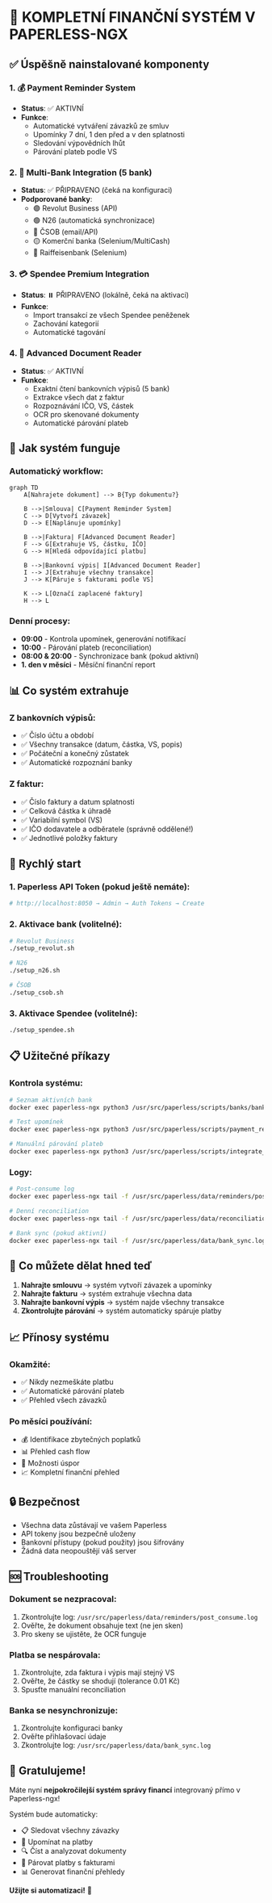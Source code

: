 # 🎉 KOMPLETNÍ FINANČNÍ SYSTÉM V PAPERLESS-NGX

## ✅ Úspěšně nainstalované komponenty

### 1. 💰 **Payment Reminder System**
- **Status**: ✅ AKTIVNÍ
- **Funkce**:
  - Automatické vytváření závazků ze smluv
  - Upomínky 7 dní, 1 den před a v den splatnosti
  - Sledování výpovědních lhůt
  - Párování plateb podle VS

### 2. 🏦 **Multi-Bank Integration (5 bank)**
- **Status**: ✅ PŘIPRAVENO (čeká na konfiguraci)
- **Podporované banky**:
  - 🟣 Revolut Business (API)
  - 🟢 N26 (automatická synchronizace)
  - 🔵 ČSOB (email/API)
  - 🟡 Komerční banka (Selenium/MultiCash)
  - 🔴 Raiffeisenbank (Selenium)

### 3. 💳 **Spendee Premium Integration**
- **Status**: ⏸️ PŘIPRAVENO (lokálně, čeká na aktivaci)
- **Funkce**:
  - Import transakcí ze všech Spendee peněženek
  - Zachování kategorií
  - Automatické tagování

### 4. 📄 **Advanced Document Reader**
- **Status**: ✅ AKTIVNÍ
- **Funkce**:
  - Exaktní čtení bankovních výpisů (5 bank)
  - Extrakce všech dat z faktur
  - Rozpoznávání IČO, VS, částek
  - OCR pro skenované dokumenty
  - Automatické párování plateb

## 🔧 Jak systém funguje

### Automatický workflow:

```mermaid
graph TD
    A[Nahrajete dokument] --> B{Typ dokumentu?}
    
    B -->|Smlouva| C[Payment Reminder System]
    C --> D[Vytvoří závazek]
    D --> E[Naplánuje upomínky]
    
    B -->|Faktura| F[Advanced Document Reader]
    F --> G[Extrahuje VS, částku, IČO]
    G --> H[Hledá odpovídající platbu]
    
    B -->|Bankovní výpis| I[Advanced Document Reader]
    I --> J[Extrahuje všechny transakce]
    J --> K[Páruje s fakturami podle VS]
    
    K --> L[Označí zaplacené faktury]
    H --> L
```

### Denní procesy:
- **09:00** - Kontrola upomínek, generování notifikací
- **10:00** - Párování plateb (reconciliation)
- **08:00 & 20:00** - Synchronizace bank (pokud aktivní)
- **1. den v měsíci** - Měsíční finanční report

## 📊 Co systém extrahuje

### Z bankovních výpisů:
- ✅ Číslo účtu a období
- ✅ Všechny transakce (datum, částka, VS, popis)
- ✅ Počáteční a konečný zůstatek
- ✅ Automatické rozpoznání banky

### Z faktur:
- ✅ Číslo faktury a datum splatnosti
- ✅ Celková částka k úhradě
- ✅ Variabilní symbol (VS)
- ✅ IČO dodavatele a odběratele (správně oddělené!)
- ✅ Jednotlivé položky faktury

## 🚀 Rychlý start

### 1. Paperless API Token (pokud ještě nemáte):
```bash
# http://localhost:8050 → Admin → Auth Tokens → Create
```

### 2. Aktivace bank (volitelné):
```bash
# Revolut Business
./setup_revolut.sh

# N26
./setup_n26.sh

# ČSOB
./setup_csob.sh
```

### 3. Aktivace Spendee (volitelné):
```bash
./setup_spendee.sh
```

## 📋 Užitečné příkazy

### Kontrola systému:
```bash
# Seznam aktivních bank
docker exec paperless-ngx python3 /usr/src/paperless/scripts/banks/bank_manager.py list

# Test upomínek
docker exec paperless-ngx python3 /usr/src/paperless/scripts/payment_reminder_system.py scan_reminders

# Manuální párování plateb
docker exec paperless-ngx python3 /usr/src/paperless/scripts/integrate_document_reader.py reconcile
```

### Logy:
```bash
# Post-consume log
docker exec paperless-ngx tail -f /usr/src/paperless/data/reminders/post_consume.log

# Denní reconciliation
docker exec paperless-ngx tail -f /usr/src/paperless/data/reconciliation.log

# Bank sync (pokud aktivní)
docker exec paperless-ngx tail -f /usr/src/paperless/data/bank_sync.log
```

## 🎯 Co můžete dělat hned teď

1. **Nahrajte smlouvu** → systém vytvoří závazek a upomínky
2. **Nahrajte fakturu** → systém extrahuje všechna data
3. **Nahrajte bankovní výpis** → systém najde všechny transakce
4. **Zkontrolujte párování** → systém automaticky spáruje platby

## 📈 Přínosy systému

### Okamžité:
- ✅ Nikdy nezmeškáte platbu
- ✅ Automatické párování plateb
- ✅ Přehled všech závazků

### Po měsíci používání:
- 💰 Identifikace zbytečných poplatků
- 📊 Přehled cash flow
- 🎯 Možnosti úspor
- 📈 Kompletní finanční přehled

## 🔒 Bezpečnost

- Všechna data zůstávají ve vašem Paperless
- API tokeny jsou bezpečně uloženy
- Bankovní přístupy (pokud použity) jsou šifrovány
- Žádná data neopouštějí váš server

## 🆘 Troubleshooting

### Dokument se nezpracoval:
1. Zkontrolujte log: `/usr/src/paperless/data/reminders/post_consume.log`
2. Ověřte, že dokument obsahuje text (ne jen sken)
3. Pro skeny se ujistěte, že OCR funguje

### Platba se nespárovala:
1. Zkontrolujte, zda faktura i výpis mají stejný VS
2. Ověřte, že částky se shodují (tolerance 0.01 Kč)
3. Spusťte manuální reconciliation

### Banka se nesynchronizuje:
1. Zkontrolujte konfiguraci banky
2. Ověřte přihlašovací údaje
3. Zkontrolujte log: `/usr/src/paperless/data/bank_sync.log`

## 🎉 Gratulujeme!

Máte nyní **nejpokročilejší systém správy financí** integrovaný přímo v Paperless-ngx!

Systém bude automaticky:
- 📋 Sledovat všechny závazky
- 🔔 Upomínat na platby
- 🔍 Číst a analyzovat dokumenty
- 🔗 Párovat platby s fakturami
- 📊 Generovat finanční přehledy

**Užijte si automatizaci!** 🚀
